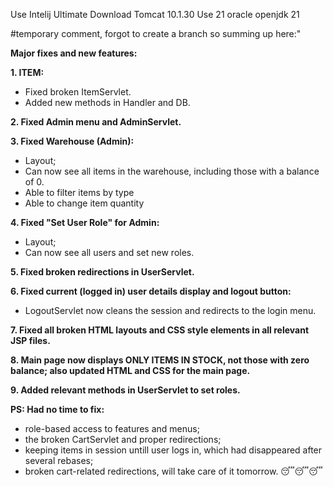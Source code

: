 Use Intelij Ultimate
Download Tomcat 10.1.30
Use 21 oracle openjdk 21


#temporary comment, forgot to create a branch so summing up here:" 


**Major fixes and new features:**

**1. ITEM:**
- Fixed broken ItemServlet.
- Added new methods in Handler and DB.

**2. Fixed Admin menu and AdminServlet.**

**3. Fixed Warehouse (Admin):**
- Layout; 
- Can now see all items in the warehouse, including those with a balance of 0.
- Able to filter items by type 
- Able to change item quantity

**4.  Fixed "Set User Role" for Admin:**
- Layout; 
- Can now see all users and set new roles.

**5.  Fixed broken redirections in UserServlet.**

**6.  Fixed current (logged in) user details display and logout button:**
- LogoutServlet now cleans the session and redirects to the login menu.

**7. Fixed all broken HTML layouts and CSS style elements in all relevant JSP files.**

**8. Main page now displays ONLY ITEMS IN STOCK, not those with zero balance; also updated HTML and CSS for the main page.**  

**9. Added relevant methods in UserServlet to set roles.** 

**PS: Had no time to fix:**
- role-based access to features and menus; 
- the broken CartServlet and proper redirections; 
- keeping items in session untill user logs in, which had disappeared after several rebases; 
- broken cart-related redirections, will take care of it tomorrow. 😴😴😴
